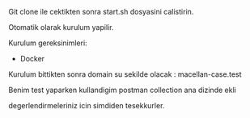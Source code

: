 Git clone ile cektikten sonra start.sh dosyasini calistirin.

Otomatik olarak kurulum yapilir.

Kurulum gereksinimleri:
- Docker

Kurulum bittikten sonra domain su sekilde olacak : macellan-case.test

Benim test yaparken kullandigim postman collection ana dizinde ekli

degerlendirmeleriniz icin simdiden tesekkurler.